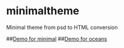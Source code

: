 # minimaltheme
Minimal theme from psd to HTML conversion

##[Demo for minimal](https://glitch.com/~minimal-theme)
##[Demo for oceans](https://glitch.com/~oceans-edge)
